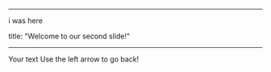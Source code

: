 

---

i was here

title: "Welcome to our second slide!"

---

Your text
Use the left arrow to go back!
